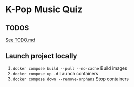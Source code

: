 # K-Pop Music Quiz

## TODOS
[See TODO.md](./TODO.md)

## Launch project locally

1. `docker compose build --pull --no-cache` Build images
2. `docker compose up -d` Launch containers
3. `docker compose down --remove-orphans` Stop containers
